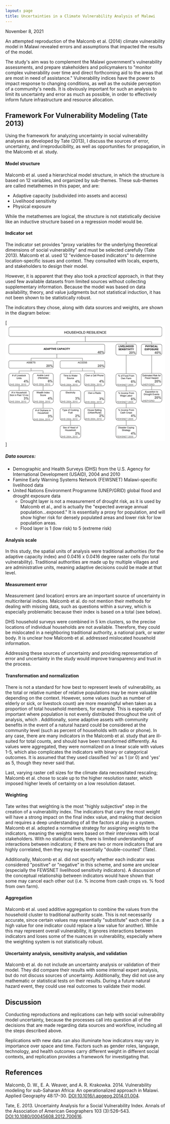```yaml
---
layout: page
title: Uncertainties in a Climate Vulnerability Analysis of Malawi
---
```

November 8, 2021

An attempted reproduction of the Malcomb et al. (2014) climate vulnerability model in Malawi revealed errors and assumptions that impacted the results of the model.

The study's aim was to complement the Malawi government's vulnerability assessments, and prepare stakeholders and policymakers to "monitor complex vulnerability over time and direct forthcoming aid to the areas that are most in need of assistance." Vulnerability indices have the power to impact response to changing conditions, as well as the outside perception of a community's needs. It is obviously important for such an analysis to limit its uncertainty and error as much as possible, in order to effectively inform future infrastructure and resource allocation.

## Framework For Vulnerability Modeling (Tate 2013)

Using the framework for analyzing uncertainty in social vulnerability analyses as developed by Tate (2013), I discuss the sources of error, uncertainty, and irreproducibility, as well as opportunities for propagation, in the Malcomb et al. study.

#### Model structure
Malcomb et al. used a hierarchical model structure, in which the structure is based on 12 variables, and organized by sub-themes. These sub-themes are called metathemes in this paper, and are:
* Adaptive capacity (subdivided into assets and access)
* Livelihood sensitivity
* Physical exposure

While the metathemes are logical, the structure is not statistically decisive like an inductive structure based on a regression model would be.

#### Indicator set
The indicator set provides "proxy variables for the underlying theoretical dimensions of social vulnerability" and must be selected carefully (Tate 2013). Malcomb et al. used 12 "evidence-based indicators" to determine location-specific issues and context. They consulted with locals, experts, and stakeholders to design their model.

However, it is apparent that they also took a *practical* approach, in that they used few available datasets from limited sources without collecting supplementary information. Because the model was based on data availability, theory, and value judgments but not statistical induction, it has not been shown to be statistically robust.

The indicators they chose, along with data sources and weights, are shown in the diagram below:

[![Metathemes, Malcomb et al.](assets/metathemes.png)]

##### Data sources:

* Demographic and Health Surveys (DHS) from the U.S. Agency for International Development (USAID), 2004 and 2010
* Famine Early Warning Systems Network (FEWSNET) Malawi-specific livelihood data
* United Nations Environment Programme (UNEP/GRID) global flood and drought exposure data
  * Drought layer is not a measurement of drought risk, as it is used by Malcomb et al., and is actually the "expected average annual population...exposed." It is essentially a proxy for population, and will show higher risk for densely populated areas and lower risk for low population areas.
  * Flood layer is 1 (low risk) to 5 (extreme risk)

#### Analysis scale
In this study, the spatial units of analysis were traditional authorities (for the adaptive capacity index) and 0.0416 x 0.0416 degree raster cells (for total vulnerability). Traditional authorities are made up by multiple villages and are administrative units, meaning adaptive decisions could be made at that level.

#### Measurement error
Measurement (and location) errors are an important source of uncertainty in multicriterial indices. Malcomb et al. do not mention their methods for dealing with missing data, such as questions within a survey, which is especially problematic because their index is based on a total (see below).

DHS household surveys were combined in 5 km clusters, so the precise locations of individual households are not available. Therefore, they could be mislocated in a neighboring traditional authority, a national park, or water body. It is unclear how Malcomb et al. addressed mislocated household information.

Addressing these sources of uncertainty and providing representation of error and uncertainty in the study would improve transparency and trust in the process.

#### Transformation and normalization
There is not a standard for how best to represent levels of vulnerability, as the total or relative number of relative populations may be more valuable depending on the context. However, some values (such as number of elderly or sick, or livestock count) are more meaningful when taken as a proportion of total household members, for example. This is especially important where population is not evenly distributed throughout the unit of analysis, which . Additionally, some adaptive assets with  community benefits in the event of a natural hazard could be considered at the community level (such as percent of households with radio or phone). In any case, there are many indicators in the Malcomb et al. study that are ill-suited for total counts, and should have been transformed differently. As values were aggregated, they were normalized on a linear scale with values 1-5, which also complicates the indicators with binary or categorical outcomes. It is assumed that they used classified 'no' as 1 (or 0) and 'yes' as 5, though they never said that.

Last, varying raster cell sizes for the climate data necessitated rescaling; Malcomb et al. chose to scale up to the higher resolution raster, which imposed higher levels of certainty on a low resolution dataset.

#### Weighting
Tate writes that weighting is the most "highly subjective" step in the creation of a vulnerability index. The indicators that carry the most weight will have a strong impact on the final index value, and making that decision and requires a deep understanding of all the factors at play in a system. Malcomb et al. adopted a normative strategy for assigning weights to the indicators, meaning the weights were based on their interviews with local stakeholders. With no statistical tests, there is limited understanding of interactions between indicators; if there are two or more indicators that are highly correlated, then they may be essentially "double-counted" (Tate).

Additionally, Malcomb et al. did not specify whether each indicator was considered "positive" or "negative" in this scheme, and some are unclear (especially the FEWSNET livelihood sensitivity indicators). A discussion of the conceptual relationship between indicators would have shown that some may cancel each other out (i.e. % income from cash crops vs. % food from own farm).

#### Aggregation
Malcomb et al. used additive aggregation to combine the values from the household cluster to traditional authority scale. This is not necessarily accurate, since certain values may essentially "substitute" each other (i.e. a high value for one indicator could replace a low value for another). While this may represent overall vulnerability, it ignores interactions between indicators and loses some of the nuances in vulnerability, especially where the weighting system is not statistically robust.

#### Uncertainty analysis, sensitivity analysis, and validation
Malcomb et al. do not include an uncertainty analysis or validation of their model. They did compare their results with some internal expert analysis, but do not discuss sources of uncertainty. Additionally, they did not use any mathematic or statistical tests on their results. During a future natural hazard event, they could use real outcomes to validate their model.

## Discussion
Conducting reproductions and replications can help with social vulnerability model uncertainty, because the processes call into question all of the decisions that are made regarding data sources and workflow, including all the steps described above.

Replications with new data can also illuminate how indicators may vary in importance over space and time. Factors such as gender roles, language, technology, and health outcomes carry different weight in different social contexts, and replication provides a framework for investigating that.

## References
Malcomb, D. W., E. A. Weaver, and A. R. Krakowka. 2014. Vulnerability modeling for sub-Saharan Africa: An operationalized approach in Malawi. Applied Geography 48:17–30. [DOI:10.1016/j.apgeog.2014.01.004](DOI:10.1016/j.apgeog.2014.01.004).

Tate, E. 2013. Uncertainty Analysis for a Social Vulnerability Index. Annals of the Association of American Geographers 103 (3):526–543. [DOI:10.1080/00045608.2012.700616](DOI:10.1080/00045608.2012.700616).
